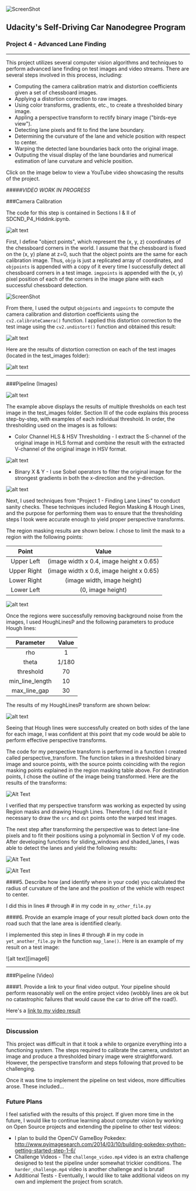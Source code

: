[//]: # (Image References)

[distortion]: https://github.com/nhiddink/CarND_P4_Advanced_Lane_Finding/blob/master/resources/output_images/distortion.png
[corners_unwarp]: https://github.com/nhiddink/CarND_P4_Advanced_Lane_Finding/blob/master/resources/output_images/corners_unwarp.png
[distortion_corrected]: http://localhost:8888/files/resources/output_images/distortion_corrected.png 
[sobel_operators]: https://github.com/nhiddink/CarND_P4_Advanced_Lane_Finding/blob/master/resources/output_images/sobel_operators.png 
[gradient_magnitude]: https://github.com/nhiddink/CarND_P4_Advanced_Lane_Finding/blob/master/resources/output_images/gradient_magnitude.png
[gradient_direction]: https://github.com/nhiddink/CarND_P4_Advanced_Lane_Finding/blob/master/resources/output_images/gradient_direction.png 
[color_thresholding]: https://github.com/nhiddink/CarND_P4_Advanced_Lane_Finding/blob/master/resources/output_images/color_thresholding.png 
[multiple_thresholds]: https://github.com/nhiddink/CarND_P4_Advanced_Lane_Finding/blob/master/resources/output_images/multiple_thresholds.png
[region_masked]: https://github.com/nhiddink/CarND_P4_Advanced_Lane_Finding/blob/master/resources/output_images/region_masked.png "Region Masking Example"
[hough_lines]: https://github.com/nhiddink/CarND_P4_Advanced_Lane_Finding/blob/master/resources/output_images/hough_lines.png "Hough Lines Example"
[perspective_transform]: https://github.com/nhiddink/CarND_P4_Advanced_Lane_Finding/blob/master/resources/output_images/perspective_transform.png "Perspective Transform Example"
[sliding_windows]: https://github.com/nhiddink/CarND_P4_Advanced_Lane_Finding/blob/master/resources/output_images/sliding_windows.png "Sliding Windows Example"
[shaded_lanes]: https://github.com/nhiddink/CarND_P4_Advanced_Lane_Finding/blob/master/resources/output_images/shaded_lanes.png "Shaded Lanes Example"
[lane_mapping]: https://github.com/nhiddink/CarND_P4_Advanced_Lane_Finding/blob/master/resources/output_images/lane_mapping.png "Lane Mapping Example"

![ScreenShot](https://github.com/nhiddink/CarND_P4_Advanced_Lane_Finding/blob/master/Resources/Screenshots/loading_screen.png)
## Udacity's Self-Driving Car Nanodegree Program
### Project 4 - Advanced Lane Finding

---

This project utilizes several computer vision algorithms and techniques to perform advanced lane finding on test images and video streams. There are several steps involved in this process, including: 

* Computing the camera calibration matrix and distortion coefficients given a set of chessboard images.
* Applying a distortion correction to raw images.
* Using color transforms, gradients, etc., to create a thresholded binary image.
* Appling a perspective transform to rectify binary image ("birds-eye view").
* Detecting lane pixels and fit to find the lane boundary.
* Determining the curvature of the lane and vehicle position with respect to center.
* Warping the detected lane boundaries back onto the original image.
* Outputing the visual display of the lane boundaries and numerical estimation of lane curvature and vehicle position.

Click on the image below to view a YouTube video showcasing the results of the project.

#####_VIDEO WORK IN PROGRESS_

###Camera Calibration

The code for this step is contained in Sections I & II of SDCND_P4_Hiddink.ipynb.  

![alt text][distortion]

First, I define "object points", which represent the (x, y, z) coordinates of the chessboard corners in the world. I assume that the chessboard is fixed on the (x, y) plane at z=0, such that the object points are the same for each calibration image.  Thus, `objp` is just a replicated array of coordinates, and `objpoints` is appended with a copy of it every time I successfully detect all chessboard corners in a test image.  `imgpoints` is appended with the (x, y) pixel position of each of the corners in the image plane with each successful chessboard detection.  

![ScreenShot](https://github.com/nhiddink/CarND_P4_Advanced_Lane_Finding/blob/master/Resources/Screenshots/distortion.png)

From there, I used the output `objpoints` and `imgpoints` to compute the camera calibration and distortion coefficients using the `cv2.calibrateCamera()` function.  I applied this distortion correction to the test image using the `cv2.undistort()` function and obtained this result: 

![alt text][corners_unwarp]

Here are the results of distortion correction on each of the test images (located in the test_images folder):

![alt text][distortion_corrected]

---

###Pipeline (Images)

![alt text][multiple_thresholds]

The example above displays the results of multiple thresholds on each test image in the test_images folder. Section III of the code explains this process step-by-step, with examples of each individual threshold. In order, the thresholding used on the images is as follows:

+ Color Channel HLS & HSV Thresholding - I extract the S-channel of the original image in HLS format and combine the result with the extracted V-channel of the original image in HSV format.

![alt text][color_thresholding]

+ Binary X & Y - I use Sobel operators to filter the original image for the strongest gradients in both the x-direction and the y-direction.

![alt text][sobel_operators]

Next, I used techniques from "Project 1 - Finding Lane Lines" to conduct sanity checks. These techniques included Region Masking & Hough Lines, and the purpose for performing them was to ensure that the thresholding steps I took were accurate enough to yield proper perspective transforms.

The region masking results are shown below. I chose to limit the mask to a region with the following points: 

| Point       | Value                                    | 
|:-----------:|:----------------------------------------:| 
| Upper Left  | (image width x 0.4, image height x 0.65) | 
| Upper Right | (image width x 0.6, image height x 0.65) |
| Lower Right | (image width, image height)              |
| Lower Left  | (0, image height)                        |

![alt text][region_masked]

Once the regions were successfully removing background noise from the images, I used HoughLinesP and the following parameters to produce Hough lines:

| Parameter        | Value  | 
|:----------------:|:------:| 
| rho              | 1      | 
| theta            | 1/180  |
| threshold        | 70     |
| min_line_length  | 10     |
| max_line_gap     | 30     |

The results of my HoughLinesP transform are shown below:

![alt text][hough_lines]

Seeing that Hough lines were successfully created on both sides of the lane for each image, I was confident at this point that my code would be able to perform effective perspective transforms.

The code for my perspective transform is performed in a function I created called perspective_transform. The function takes in a thresholded binary image and source points, with the source points coinciding with the region masking points explained in the region masking table above. For destination points, I chose the outline of the image being transformed. Here are the results of the transforms:

![Alt Text](perspective_transform)

I verified that my perspective transform was working as expected by using Region masks and drawing Hough Lines. Therefore, I did not find it necessary to draw the `src` and `dst` points onto the warped test images.

The next step after transforming the perspective was to detect lane-line pixels and to fit their positions using a polynomial in Section V of my code. After developing functions for sliding_windows and shaded_lanes, I was able to detect the lanes and yield the following results:

![Alt Text](sliding_windows)

![Alt Text](shaded_lanes)

####5. Describe how (and identify where in your code) you calculated the radius of curvature of the lane and the position of the vehicle with respect to center.

I did this in lines # through # in my code in `my_other_file.py`

####6. Provide an example image of your result plotted back down onto the road such that the lane area is identified clearly.

I implemented this step in lines # through # in my code in `yet_another_file.py` in the function `map_lane()`.  Here is an example of my result on a test image:

![alt text][image6]

---

###Pipeline (Video)

####1. Provide a link to your final video output.  Your pipeline should perform reasonably well on the entire project video (wobbly lines are ok but no catastrophic failures that would cause the car to drive off the road!).

Here's a [link to my video result](./project_video.mp4)

---

### Discussion

This project was difficult in that it took a while to organize everything into a functioning system. The steps required to calibrate the camera, undistort an image and produce a thresholded binary image were straightforward. However, the perspective transform and steps following that proved to be challenging. 

Once it was time to implement the pipeline on test videos, more difficulties arose. These included...

### Future Plans

I feel satisfied with the results of this project. If given more time in the future, I would like to continue learning about computer vision by working on Open Source projects and extending the pipeline to other test videos:

+ I plan to build the OpenCV GameBoy Pokedex: http://www.pyimagesearch.com/2014/03/10/building-pokedex-python-getting-started-step-1-6/
+ Challenge Videos - The `challenge_video.mp4` video is an extra challenge designed to test the pipeline under somewhat trickier conditions.  The `harder_challenge.mp4` video is another challenge and is brutal!
+ Additional Tests - Eventually, I would like to take additional videos on my own and implement the project from scratch.
